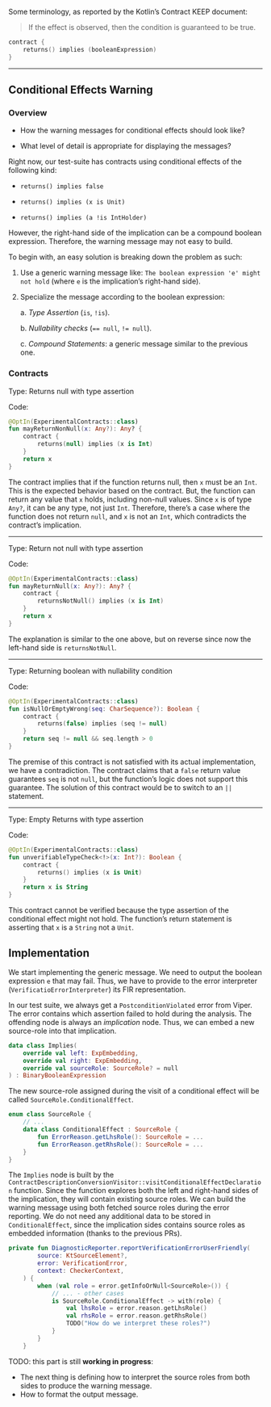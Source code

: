 Some terminology, as reported by the Kotlin’s Contract KEEP document:

> If the effect is observed, then the condition is guaranteed to be true.

```kotlin
contract {
    returns() implies (booleanExpression)
}
```

---

## Conditional Effects Warning

### Overview

* How the warning messages for conditional effects should look like?

* What level of detail is appropriate for displaying the messages?

Right now, our test-suite has contracts using conditional effects of the following kind:

* `returns() implies false`

* `returns() implies (x is Unit)`

* `returns() implies (a !is IntHolder)`

However, the right-hand side of the implication can be a compound boolean expression. Therefore, the warning message
may not easy to build.

To begin with, an easy solution is breaking down the problem as such:

1. Use a generic warning message like: `The boolean expression 'e' might not hold` (where `e` is the implication’s
    right-hand side).

2. Specialize the message according to the boolean expression:
    
    a. *Type Assertion* (`is`, `!is`).

    b. *Nullability checks* (`== null`, `!= null`).

    c. *Compound Statements*: a generic message similar to the previous one.


### Contracts

Type: Returns null with type assertion

Code:
```kotlin
@OptIn(ExperimentalContracts::class)
fun mayReturnNonNull(x: Any?): Any? {
    contract {
        returns(null) implies (x is Int)
    }
    return x
}
```
The contract implies that if the function returns null, then `x` must be an `Int`. This is the expected behavior based
on the contract. But, the function can return any value that `x` holds, including non-null values. Since `x` is 
of type `Any?`, it can be any type, not just `Int`. 
Therefore, there’s a case where the function does not return `null`, and `x` is not an `Int`, which contradicts 
the contract’s implication.

---
Type: Return not null with type assertion

Code:
```kotlin
@OptIn(ExperimentalContracts::class)
fun mayReturnNull(x: Any?): Any? {
    contract {
        returnsNotNull() implies (x is Int)
    }
    return x
}
```
The explanation is similar to the one above, but on reverse since now the left-hand side is `returnsNotNull`.

---
Type: Returning boolean with nullability condition

Code:
```kotlin
@OptIn(ExperimentalContracts::class)
fun isNullOrEmptyWrong(seq: CharSequence?): Boolean {
    contract {
        returns(false) implies (seq != null)
    }
    return seq != null && seq.length > 0
}
```
The premise of this contract is not satisfied with its actual implementation, we have a contradiction.
The contract claims that a `false` return value guarantees `seq` is not `null`, but the function’s logic does not 
support this guarantee. The solution of this contract would be to switch to an `||` statement.

---
Type: Empty Returns with type assertion

Code: 
```kotlin
@OptIn(ExperimentalContracts::class)
fun unverifiableTypeCheck<!>(x: Int?): Boolean {
    contract {
        returns() implies (x is Unit)
    }
    return x is String
}
```
This contract cannot be verified because the type assertion of the conditional effect might not hold. 
The function’s return statement is asserting that `x` is a `String` not a `Unit`.

## Implementation

We start implementing the generic message. We need to output the boolean expression `e` that may fail. Thus, we have to 
provide to the error interpreter (`VerificatioErrorInterpreter`) its FIR representation.

In our test suite, we always get a `PostconditionViolated` error from Viper. The error contains which assertion failed 
to hold during the analysis. The offending node is always an *implication* node. Thus, we can embed a new source-role
into that implication.

```kotlin
data class Implies(
    override val left: ExpEmbedding,
    override val right: ExpEmbedding,
    override val sourceRole: SourceRole? = null
) : BinaryBooleanExpression
```

The new source-role assigned during the visit of a conditional effect will be called `SourceRole.ConditionalEffect`.

```kotlin
enum class SourceRole {
    // ...
    data class ConditionalEffect : SourceRole {
        fun ErrorReason.getLhsRole(): SourceRole = ...
        fun ErrorReason.getRhsRole(): SourceRole = ...
    }
}
```

The `Implies` node is built by the `ContractDescriptionConversionVisitor::visitConditionalEffectDeclaration` function.
Since the function explores both the left and right-hand sides of the implication, they will contain existing source 
roles. We can build the warning message using both fetched source roles during the error reporting. We do not need
any additional data to be stored in `ConditionalEffect`, since the implication sides contains source roles as embedded
information (thanks to the previous PRs).

```kotlin
private fun DiagnosticReporter.reportVerificationErrorUserFriendly(
        source: KtSourceElement?,
        error: VerificationError,
        context: CheckerContext,
    ) {
        when (val role = error.getInfoOrNull<SourceRole>()) {
            // ... - other cases
            is SourceRole.ConditionalEffect -> with(role) {
                val lhsRole = error.reason.getLhsRole()
                val rhsRole = error.reason.getRhsRole()
                TODO("How do we interpret these roles?")
            }
        }
    }
```

TODO: this part is still **working in progress**:

* The next thing is defining how to interpret the source roles from both sides to produce the warning message.
* How to format the output message.